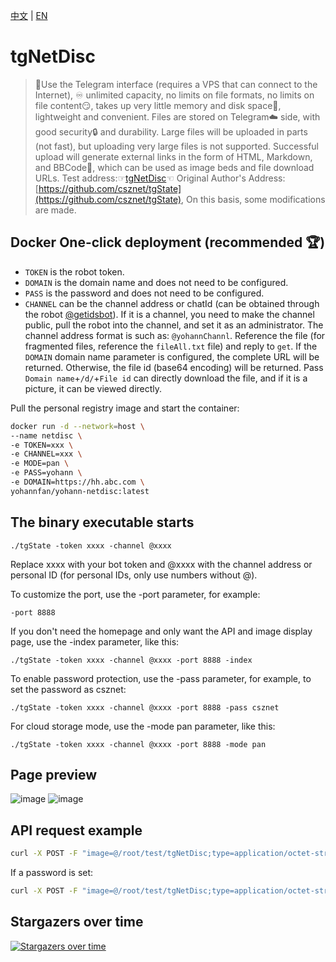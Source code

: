 [中文](https://github.com/Yohann0617/tgNetDisc/blob/master/README.md) | [EN](https://github.com/Yohann0617/tgNetDisc/blob/master/README_EN.md)
# tgNetDisc
>🤖Use the Telegram interface (requires a VPS that can connect to the Internet), ♾️️ unlimited capacity, no limits on file formats, no limits on file content😏, takes up very little memory and disk space📁, lightweight and convenient.
>Files are stored on Telegram☁️ side, with good security🔒 and durability.
>Large files will be uploaded in parts (not fast), but uploading very large files is not supported.
>Successful upload will generate external links in the form of HTML, Markdown, and BBCode🔗, which can be used as image beds and file download URLs.
>Test address:☞[tgNetDisc](https://tgnetdisc.yohann.us.kg)☜
>Original Author's Address:[https://github.com/csznet/tgState](https://github.com/csznet/tgState), On this basis, some modifications are made.

## Docker One-click deployment (recommended 🏆)
- `TOKEN` is the robot token.
- `DOMAIN` is the domain name and does not need to be configured.
- `PASS` is the password and does not need to be configured.
- `CHANNEL` can be the channel address or chatId (can be obtained through the robot [@getidsbot](https://t.me/getidsbot)). If it is a channel, you need to make the channel public, pull the robot into the channel, and set it as an administrator. The channel address format is such as: `@yohannChannl`. Reference the file (for fragmented files, reference the `fileAll.txt` file) and reply to `get`. If the `DOMAIN` domain name parameter is configured, the complete URL will be returned. Otherwise, the file id (base64 encoding) will be returned. Pass `Domain name`+`/d/`+`File id` can directly download the file, and if it is a picture, it can be viewed directly.

Pull the personal registry image and start the container:

```bash
docker run -d --network=host \
--name netdisc \
-e TOKEN=xxx \
-e CHANNEL=xxx \
-e MODE=pan \
-e PASS=yohann \
-e DOMAIN=https://hh.abc.com \
yohannfan/yohann-netdisc:latest
```

## The binary executable starts
```
./tgState -token xxxx -channel @xxxx
```

Replace xxxx with your bot token and @xxxx with the channel address or personal ID (for personal IDs, only use numbers without @).

To customize the port, use the -port parameter, for example:

```
-port 8888
```

If you don't need the homepage and only want the API and image display page, use the -index parameter, like this:

```
./tgState -token xxxx -channel @xxxx -port 8888 -index
```

To enable password protection, use the -pass parameter, for example, to set the password as csznet:

```
./tgState -token xxxx -channel @xxxx -port 8888 -pass csznet
```

For cloud storage mode, use the -mode pan parameter, like this:

```
./tgState -token xxxx -channel @xxxx -port 8888 -mode pan
```

## Page preview
![image](https://github.com/Yohann0617/tgNetDisc/assets/75626191/729b766c-0cb0-49d3-bca0-130a98867368)
![image](https://github.com/Yohann0617/tgNetDisc/assets/75626191/227b83af-7c83-4b22-ba89-9f21606e44e9)

## API request example
```bash
curl -X POST -F "image=@/root/test/tgNetDisc;type=application/octet-stream" https://hh.abc.com/api
```
If a password is set:
```bash
curl -X POST -F "image=@/root/test/tgNetDisc;type=application/octet-stream" -b "p=YOURPASSWORD" https://hh.abc.com/api
```

## Stargazers over time

[![Stargazers over time](https://starchart.cc/Yohann0617/tgNetDisc.svg)](https://starchart.cc/Yohann0617/tgNetDisc)

